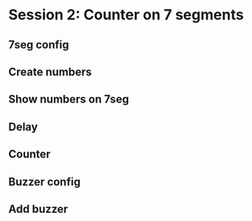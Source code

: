 # Session 2: Counter on 7 segments

## 7seg config

## Create numbers

## Show numbers on 7seg

## Delay

## Counter

## Buzzer config

## Add buzzer

